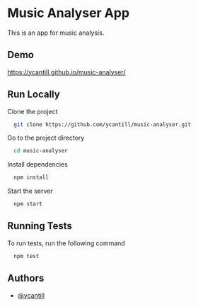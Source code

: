 # Music Analyser App

This is an app for music analysis.

## Demo

https://ycantill.github.io/music-analyser/

## Run Locally

Clone the project

```bash
  git clone https://github.com/ycantill/music-analyser.git
```

Go to the project directory

```bash
  cd music-analyser
```

Install dependencies

```bash
  npm install
```

Start the server

```bash
  npm start
```

## Running Tests

To run tests, run the following command

```bash
  npm test
```

## Authors

- [@ycantill](https://www.github.com/ycantill)
